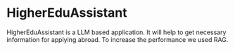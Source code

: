 # HigherEduAssistant
HigherEduAssistant is a LLM based application. It will help to get necessary information for applying abroad. To increase the performance we used RAG.
